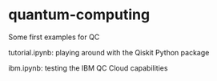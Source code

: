 # quantum-computing

Some first examples for QC

tutorial.ipynb: playing around with the Qiskit Python package

ibm.ipynb: testing the IBM QC Cloud capabilities